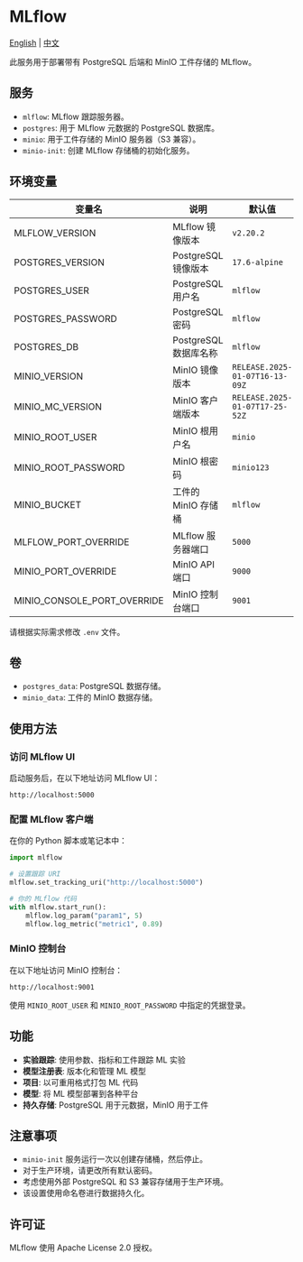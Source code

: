 # MLflow

[English](./README.md) | [中文](./README.zh.md)

此服务用于部署带有 PostgreSQL 后端和 MinIO 工件存储的 MLflow。

## 服务

- `mlflow`: MLflow 跟踪服务器。
- `postgres`: 用于 MLflow 元数据的 PostgreSQL 数据库。
- `minio`: 用于工件存储的 MinIO 服务器（S3 兼容）。
- `minio-init`: 创建 MLflow 存储桶的初始化服务。

## 环境变量

| 变量名                      | 说明                  | 默认值                         |
| --------------------------- | --------------------- | ------------------------------ |
| MLFLOW_VERSION              | MLflow 镜像版本       | `v2.20.2`                      |
| POSTGRES_VERSION            | PostgreSQL 镜像版本   | `17.6-alpine`                  |
| POSTGRES_USER               | PostgreSQL 用户名     | `mlflow`                       |
| POSTGRES_PASSWORD           | PostgreSQL 密码       | `mlflow`                       |
| POSTGRES_DB                 | PostgreSQL 数据库名称 | `mlflow`                       |
| MINIO_VERSION               | MinIO 镜像版本        | `RELEASE.2025-01-07T16-13-09Z` |
| MINIO_MC_VERSION            | MinIO 客户端版本      | `RELEASE.2025-01-07T17-25-52Z` |
| MINIO_ROOT_USER             | MinIO 根用户名        | `minio`                        |
| MINIO_ROOT_PASSWORD         | MinIO 根密码          | `minio123`                     |
| MINIO_BUCKET                | 工件的 MinIO 存储桶   | `mlflow`                       |
| MLFLOW_PORT_OVERRIDE        | MLflow 服务器端口     | `5000`                         |
| MINIO_PORT_OVERRIDE         | MinIO API 端口        | `9000`                         |
| MINIO_CONSOLE_PORT_OVERRIDE | MinIO 控制台端口      | `9001`                         |

请根据实际需求修改 `.env` 文件。

## 卷

- `postgres_data`: PostgreSQL 数据存储。
- `minio_data`: 工件的 MinIO 数据存储。

## 使用方法

### 访问 MLflow UI

启动服务后，在以下地址访问 MLflow UI：

```text
http://localhost:5000
```

### 配置 MLflow 客户端

在你的 Python 脚本或笔记本中：

```python
import mlflow

# 设置跟踪 URI
mlflow.set_tracking_uri("http://localhost:5000")

# 你的 MLflow 代码
with mlflow.start_run():
    mlflow.log_param("param1", 5)
    mlflow.log_metric("metric1", 0.89)
```

### MinIO 控制台

在以下地址访问 MinIO 控制台：

```text
http://localhost:9001
```

使用 `MINIO_ROOT_USER` 和 `MINIO_ROOT_PASSWORD` 中指定的凭据登录。

## 功能

- **实验跟踪**: 使用参数、指标和工件跟踪 ML 实验
- **模型注册表**: 版本化和管理 ML 模型
- **项目**: 以可重用格式打包 ML 代码
- **模型**: 将 ML 模型部署到各种平台
- **持久存储**: PostgreSQL 用于元数据，MinIO 用于工件

## 注意事项

- `minio-init` 服务运行一次以创建存储桶，然后停止。
- 对于生产环境，请更改所有默认密码。
- 考虑使用外部 PostgreSQL 和 S3 兼容存储用于生产环境。
- 该设置使用命名卷进行数据持久化。

## 许可证

MLflow 使用 Apache License 2.0 授权。
